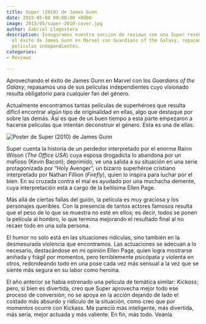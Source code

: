```yaml
---
title: Super (2010) de James Gunn
date: 2015-05-08 00:00:00 +0000
image: 2015/05/super-2010-cover.jpg
author: Gabriel Llagostera
description: Inauguramos nuestra sección de reviews con una Super reseña. Aprovechando
  el éxito de James Gunn en Marvel con Guardians of the Galaxy, repasamos una de sus
  películas independientes.
categories:
- Reviews

---
```

Aprovechando el éxito de James Gunn en Marvel con los *Guardians of the Galaxy*, repasamos una de sus películas independientes cuyo visionado resulta obligatorio para cualquier fan del género.

Actualmente encontramos tantas películas de superhéroes que resulta difícil encontrar algún tipo de originalidad en ellas, algo que destaque por sobre las demás. Así es que de un buen tiempo a esta parte empezaron a hacerse películas que intentan deconstruir el género. Esta es una de ellas.

![Poster de Super (2010) de James Gunn](/img/2015/05/super-2010-poster.jpg)

Super cuenta la historia de un perdedor interpretado por el enorme Rainn Wilson (*The Office USA*) cuya esposa drogadicta lo abandona por un mafioso (Kevin Bacon); deprimido, ve una salida a su situación en una serie protagonizada por “Holy Avenger”, un bizarro superhéroe cristiano interpretado por Nathan Fillion (*Firefly*), quien lo inspira para luchar por el bien. En su cruzada contra el mal es ayudado por una muchacha demente, cuya interpretación está a cargo de la bellísima Ellen Page.

Más allá de ciertas fallas del guión, la película es muy graciosa y los personajes queribles. Con la presencia de tantos actores famosos resulta que el peso de lo que se muestra no esté en ellos; es decir, todos se ponen la película al hombro, lo que termina mejorando el resultado final al no recaer todo en una sola persona.

El humor no solo está en las situaciones ridículas, sino también en la desmesurada violencia que encontramos. Las actuaciones se adecuan a lo necesario, destacándose en mi opinión Ellen Page, quien logra mostrarse aniñada y frágil por momentos, pero terriblemente psicópata y violenta en otros, redondeando todo en una pose cada vez más sensual a la vez que se siente más segura en su labor como heroína.

El año anterior se había estrenado una película de temática similar: *Kickass*; pero, si bien es divertida, creo que Super aprovecha mejor todo ese proceso de conversión; no se apoya en la acción dejando de lado el costado más absurdo y ridículo de la situación, como creo que por momentos ocurre con Kickass. Me pareció más inteligente, más divertida, más seria, mejor actuada y más valiente. En fin, más todo. Veanla.


